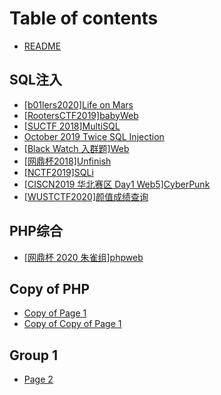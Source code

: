# Table of contents

* [README](README.md)

## SQL注入

* [\[b01lers2020\]Life on Mars](sql-zhu-ru/b01lers2020-life-on-mars.md)
* [\[RootersCTF2019\]babyWeb](sql-zhu-ru/rootersctf2019-babyweb.md)
* [\[SUCTF 2018\]MultiSQL](sql-zhu-ru/suctf-2018-multisql.md)
* [October 2019 Twice SQL Injection](sql-zhu-ru/october-2019-twice-sql-injection.md)
* [\[Black Watch 入群题\]Web](sql-zhu-ru/black-watch-ru-qun-ti-web.md)
* [\[网鼎杯2018\]Unfinish](sql-zhu-ru/wang-ding-bei-2018unfinish.md)
* [\[NCTF2019\]SQLi](sql-zhu-ru/nctf2019-sqli.md)
* [\[CISCN2019 华北赛区 Day1 Web5\]CyberPunk](sql-zhu-ru/ciscn2019-hua-bei-sai-qu-day1-web5cyberpunk.md)
* [\[WUSTCTF2020\]颜值成绩查询](sql-zhu-ru/wustctf2020-yan-zhi-cheng-ji-cha-xun.md)

## PHP综合

* [\[网鼎杯 2020 朱雀组\]phpweb](php-zong-he/wang-ding-bei-2020-zhu-que-zu-phpweb.md)

## Copy of PHP

* [Copy of Page 1](copy-of-php/copy-of-page-1.md)
* [Copy of Copy of Page 1](copy-of-php/copy-of-copy-of-page-1.md)

## Group 1

* [Page 2](group-1/page-2.md)
